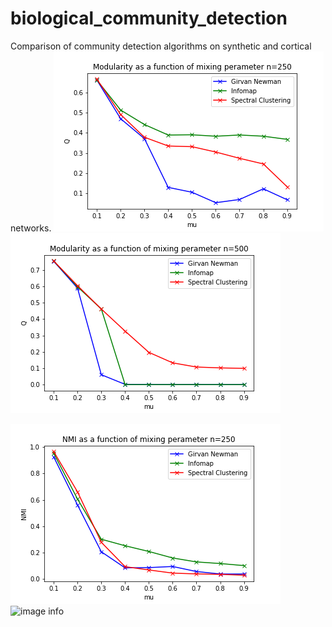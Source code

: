 # biological_community_detection
Comparison of community detection algorithms on synthetic and cortical networks. 
![image info](figures/n250NMI.png)
![image info](figures/n500NMI.png)

![image info](figures/n250Q.png)
![image info](figures/n500NQ.png)